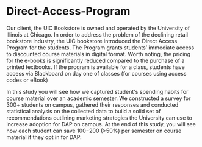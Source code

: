 # Direct-Access-Program

Our client, the UIC Bookstore is owned and operated by the University of Illinois at Chicago. In order to address the problem of the declining retail bookstore industry, the UIC bookstore introduced the Direct Access Program for the students. The Program grants students’ immediate access to discounted course materials in digital format. Worth noting, the pricing for the e-books is significantly reduced compared to the purchase of a printed textbooks. If the program is available for a class, students have access via Blackboard on day one of classes (for courses using access codes or eBook)

In this study you will see how we captured student's spending habits for course material over an academic semester. We constructed a survey for 300+ students on campus, gathered their responses and conducted statistical analysis on the collected data to build a solid set of recommendations outlining marketing strategies the University can use to increase adoption for DAP on campus. At the end of this study, you will see how each student can save $100-$200 (>50%) per semester on course material if they opt in for DAP.
 


